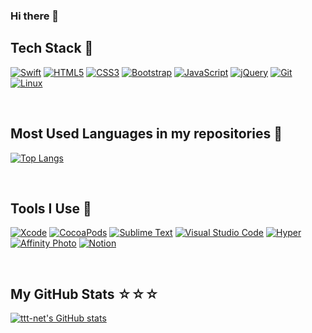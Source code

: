 ### Hi there 👋

<!--
**ttt-net/ttt-net** is a ✨ _special_ ✨ repository because its `README.md` (this file) appears on your GitHub profile.

Here are some ideas to get you started:

- 🔭 I’m currently working on ...
- 🌱 I’m currently learning ...
- 👯 I’m looking to collaborate on ...
- 🤔 I’m looking for help with ...
- 💬 Ask me about ...
- 📫 How to reach me: ...
- 😄 Pronouns: ...
- ⚡ Fun fact: ...
-->

## Tech Stack 🚀
[![Swift](https://img.shields.io/badge/Swift-FA7343?style=for-the-badge&logo=swift&logoColor=white)](https://github.com/ttt-net)
[![HTML5](https://img.shields.io/badge/HTML5-E34F26?style=for-the-badge&logo=html5&logoColor=white)](https://github.com/ttt-net)
[![CSS3](https://img.shields.io/badge/CSS3-1572B6?style=for-the-badge&logo=css3&logoColor=white)](https://github.com/ttt-net)
[![Bootstrap](https://img.shields.io/badge/Bootstrap-563D7C?style=for-the-badge&logo=bootstrap&logoColor=white)](https://github.com/ttt-net)
[![JavaScript](https://img.shields.io/badge/JavaScript-323330?style=for-the-badge&logo=javascript&logoColor=F7DF1E)](https://github.com/ttt-net)
[![jQuery](https://img.shields.io/badge/jQuery-0769AD?style=for-the-badge&logo=jquery&logoColor=white)](https://github.com/ttt-net)
[![Git](https://img.shields.io/badge/Git-E44C30?style=for-the-badge&logo=git&logoColor=white)](https://github.com/ttt-net)
[![Linux](https://img.shields.io/badge/Linux-FCC624?style=for-the-badge&logo=linux&logoColor=black)](https://github.com/ttt-net)

<br>

## Most Used Languages in my repositories 💎
[![Top Langs](https://github-readme-stats.vercel.app/api/top-langs/?username=ttt-net&layout=compact&theme=moltack)](https://github.com/ttt-net "Top Langs")

<br>

## Tools I Use 🧰
[![Xcode](https://img.shields.io/badge/Xcode-007ACC?style=for-the-badge&logo=Xcode&logoColor=white)](https://github.com/ttt-net)
[![CocoaPods](https://img.shields.io/badge/cocoapods-FA2A02?style=for-the-badge&logo=cocoapods&logoColor=white)](https://github.com/ttt-net)
[![Sublime Text](https://img.shields.io/badge/sublime_text-%23575757.svg?&style=for-the-badge&logo=sublime-text&logoColor=important)](https://github.com/ttt-net)
[![Visual Studio Code](https://img.shields.io/badge/Visual_Studio_Code-0078D4?style=for-the-badge&logo=visual%20studio%20code&logoColor=white)](https://github.com/ttt-net)
[![Hyper](https://img.shields.io/badge/Hyper-000000?style=for-the-badge&logo=hyper&logoColor=white)](https://github.com/ttt-net)
[![Affinity Photo](https://img.shields.io/badge/affinityphoto-%237E4DD2.svg?style=for-the-badge&logo=affinity-photo&logoColor=white)](https://github.com/ttt-net)
[![Notion](https://img.shields.io/badge/Notion-000000?style=for-the-badge&logo=notion&logoColor=white)](https://github.com/ttt-net)

<br>

## My GitHub Stats ☆☆☆
[![ttt-net's GitHub stats](https://github-readme-stats.vercel.app/api?username=ttt-net&show_icons=true&count_private=true&theme=moltack)](https://github.com/ttt-net "ttt-net's GitHub stats")
